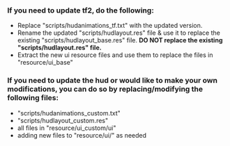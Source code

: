 ### If you need to update tf2, do the following:

* Replace "scripts/hudanimations_tf.txt" with the updated version.
* Rename the updated "scripts/hudlayout.res" file & use it to replace the existing "scripts/hudlayout_base.res" file. **DO NOT replace the existing "scripts/hudlayout.res" file.**
* Extract the new ui resource files and use them to replace the files in "resource/ui_base"



### If you need to update the hud or would like to make your own modifications, you can do so by replacing/modifying the following files:

* "scripts/hudanimations_custom.txt"
* "scripts/hudlayout_custom.res"
* all files in "resource/ui_custom/ui"
* adding new files to "resource/ui/" as needed
